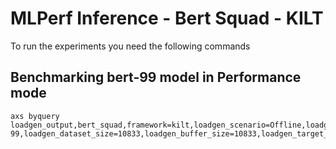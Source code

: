 # MLPerf Inference - Bert Squad - KILT

To run the experiments you need the following commands

## Benchmarking bert-99 model in Performance mode
```
axs byquery loadgen_output,bert_squad,framework=kilt,loadgen_scenario=Offline,loadgen_mode=PerformanceOnly,model_name=bert-99,loadgen_dataset_size=10833,loadgen_buffer_size=10833,loadgen_target_qps=2500
```

